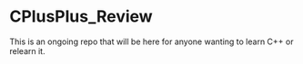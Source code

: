 # CPlusPlus_Review
This is an ongoing repo that will be here for anyone wanting to learn C++ or relearn it.
